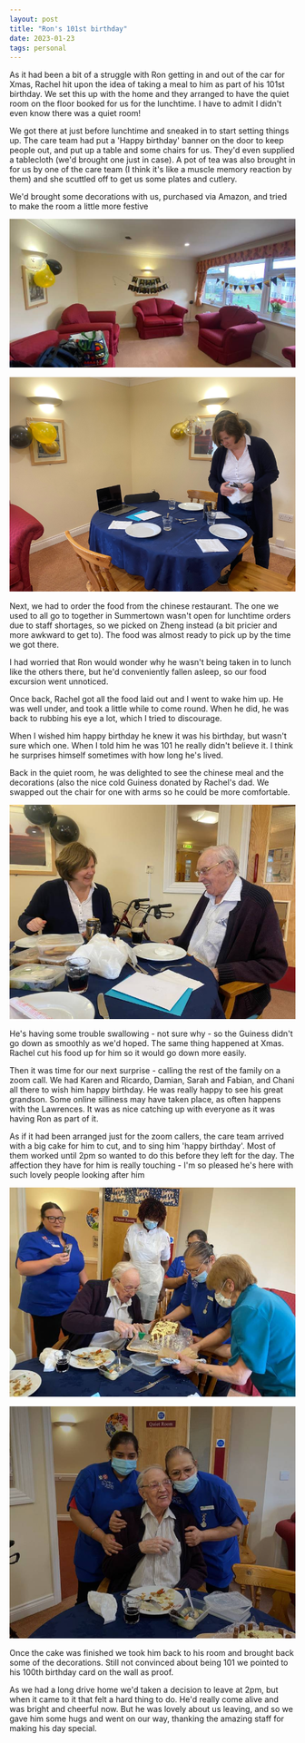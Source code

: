 ```yaml
---
layout: post
title: "Ron's 101st birthday"
date: 2023-01-23
tags: personal
---
```


As it had been a bit of a struggle with Ron getting in and out of the car for Xmas, Rachel hit upon the idea of taking a meal to him as part of his 101st birthday. We set this up with the home and they arranged to have the quiet room on the floor booked for us for the lunchtime. I have to admit I didn't even know there was a quiet room!

We got there at just before lunchtime and sneaked in to start setting things up. The care team had put a 'Happy birthday' banner on the door to keep people out, and put up a table and some chairs for us. They'd even supplied a tablecloth (we'd brought one just in case). A pot of tea was also brought in for us by one of the care team (I think it's like a muscle memory reaction by them) and she scuttled off to get us some plates and cutlery.

We'd brought some decorations with us, purchased via Amazon, and tried to make the room a little more festive

![](/img/IMG_4962.jpg)

![](/img/IMG_4963.png)

Next, we had to order the food from the chinese restaurant. The one we used to all go to together in Summertown wasn't open for lunchtime orders due to staff shortages, so we picked on Zheng instead (a bit pricier and more awkward to get to). The food was almost ready to pick up by the time we got there.

I had worried that Ron would wonder why he wasn't being taken in to lunch like the others there, but he'd conveniently fallen asleep, so our food excursion went unnoticed.

Once back, Rachel got all the food laid out and I went to wake him up. He was well under, and took a little while to come round. When he did, he was back to rubbing his eye a lot, which I tried to discourage.

When I wished him happy birthday he knew it was his birthday, but wasn't sure which one. When I told him he was 101 he really didn't believe it. I think he surprises himself sometimes with how long he's lived.

Back in the quiet room, he was delighted to see the chinese meal and the decorations (also the nice cold Guiness donated by Rachel's dad. We swapped out the chair for one with arms so he could be more comfortable.

![](/img/IMG_4965.jpg)

He's having some trouble swallowing - not sure why - so the Guiness didn't go down as smoothly as we'd hoped. The same thing happened at Xmas. Rachel cut his food up for him so it would go down more easily.

Then it was time for our next surprise - calling the rest of the family on a zoom call. We had Karen and Ricardo, Damian, Sarah and Fabian, and Chani all there to wish him happy birthday. He was really happy to see his great grandson. Some online silliness may have taken place, as often happens with the Lawrences. It was as nice catching up with everyone as it was having Ron as part of it.

As if it had been arranged just for the zoom callers, the care team arrived with a big cake for him to cut, and to sing him 'happy birthday'. Most of them worked until 2pm so wanted to do this before they left for the day. The affection they have for him is really touching - I'm so pleased he's here with such lovely people looking after him

![](/img/IMG_4966.jpg)

![](/img/IMG_4968.jpg)

Once the cake was finished we took him back to his room and brought back some of the decorations. Still not convinced about being 101 we pointed to his 100th birthday card on the wall as proof.

As we had a long drive home we'd taken a decision to leave at 2pm, but when it came to it that felt a hard thing to do. He'd really come alive and was bright and cheerful now. But he was lovely about us leaving, and so we gave him some hugs and went on our way, thanking the amazing staff for making his day special.
